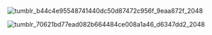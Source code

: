 ![tumblr_b44c4e95548741440dc50d87472c956f_9eaa872f_2048](https://github.com/lycaenidaer/lycaenidaer/assets/156435861/52688730-fbc9-4acf-933c-5a2ac44c387a)





















![tumblr_70621bd77ead082b664484ce008a1a46_d6347dd2_2048](https://github.com/lycaenidaer/lycaenidaer/assets/156435861/57958dae-ad38-422c-a62b-12f2139edb0f)
                     
